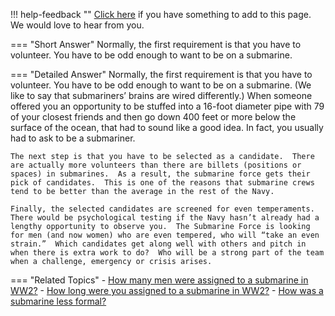 !!! help-feedback ""
    [Click here](https://other.example.com/feedback) if you have something to add to this page. We would love to hear from you.

=== "Short Answer"
    Normally, the first requirement is that you have to volunteer. You have to be odd enough to want to be on a submarine.

=== "Detailed Answer"
    Normally, the first requirement is that you have to volunteer.  You have to be odd enough to want to be on a submarine.  (We like to say that submariners’ brains are wired differently.)  When someone offered you an opportunity to be stuffed into a 16-foot diameter pipe with 79 of your closest friends and then go down 400 feet or more below the surface of the ocean, that had to sound like a good idea.  In fact, you usually had to ask to be a submariner.
    
    The next step is that you have to be selected as a candidate.  There are actually more volunteers than there are billets (positions or spaces) in submarines.  As a result, the submarine force gets their pick of candidates.  This is one of the reasons that submarine crews tend to be better than the average in the rest of the Navy.
    
    Finally, the selected candidates are screened for even temperaments.  There would be psychological testing if the Navy hasn’t already had a lengthy opportunity to observe you.  The Submarine Force is looking for men (and now women) who are even tempered, who will “take an even strain.”  Which candidates get along well with others and pitch in when there is extra work to do?  Who will be a strong part of the team when a challenge, emergency or crisis arises.

=== "Related Topics"
    - [How many men were assigned to a submarine in WW2?](./how-many-men-were-assigned-to-a-submarine-in-ww2.md)
    - [How long were you assigned to a submarine in WW2?](./how-long-were-you-assigned-to-a-submarine-in-ww2.md)
    - [How was a submarine less formal?](./how-was-a-submarine-less-formal.md)

